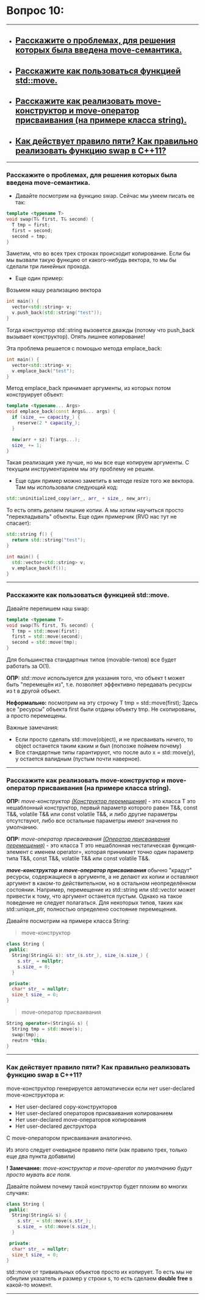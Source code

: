 # Вопрос 10: 

---

- ## [Расскажите о проблемах, для решения которых была введена move-семантика.](#title1) 
- ## [Расскажите как пользоваться функцией std::move.](#title2)
- ## [Расскажите как реализовать move-конструктор и move-оператор присваивания (на примере класса string).](#title3)
- ## [Как действует правило пяти? Как правильно реализовать функцию swap в C++11?](#title4)

---

### <a id="title1">Расскажите о проблемах, для решения которых была введена move-семантика.</a>

- Давайте посмотрим на функцию swap. Сейчас мы умеем писать ее так:

```c++
template <typename T>
void swap(T& first, T& second) {
  T tmp = first;
  first = second;
  second = tmp;
}
```

Заметим, что во всех трех строках происходит копирование. Если бы мы вызвали такую функцию от какого-нибудь вектора, то мы бы сделали три линейных прохода.

- Еще один пример:

Возьмем нашу реализацию вектора

```c++
int main() {
  vector<std::string> v;
  v.push_back(std::string("test"));
}
```

Тогда конструктор std::string вызовется дважды (потому что push_back вызывает конструктор). Опять лишнее копирование!

Эта проблема решается с помощью метода emplace_back:

```c++
int main() {
  vector<std::string> v;
  v.emplace_back("test");
}
```

Метод emplace_back принимает аргументы, из которых потом конструирует объект:

```c++
template <typename... Args>
void emplace_back(const Args&... args) {
  if (size_ == capacity_) {
    reserve(2 * capacity_);
  }

  new(arr + sz) T(args...);
  size_ += 1;
}
```

Такая реализация уже лучше, но мы все еще копируем аргументы. С текущим инструментарием мы эту проблему не решим.

- Еще один пример можно заметить в методе resize того же вектора. Там мы использовали следующий код:

```c++
std::uninitialized_copy(arr_, arr_ + size_, new_arr);
```

То есть опять делаем лишние копии. А мы хотим научиться просто "перекладывать" объекты.
Еще один примерчик (RVO нас тут не спасает):

```c++
std::string f() {
  return std::string("test");
}

int main() {
  std::vector<std::string> v;
  v.emplace_back(f());
}
```

---

### <a id="title2">Расскажите как пользоваться функцией std::move.</a>

Давайте перепишем наш swap:

```c++
template <typename T>
void swap(T& first, T& second) {
  T tmp = std::move(first);
  first = std::move(second);
  second = std::move(tmp);
}
```

Для большинства стандартных типов (movable-типов) все будет работать за О(1).

__ОПР:__ _std::move_ используется для указания того, что объект t может быть "перемещён из", т.е. позволяет эффективно передавать ресурсы из t в другой объект.

__Неформально:__ посмотрим на эту строчку T tmp = std::move(first); Здесь все "ресурсы" объекта first были отданы объекту tmp. Не скопированы, а просто перемещены.

Важные замечания:
- Если просто сделать std::move(object), и не присваивать ничего, то object останется таким каким и был (попозже поймем почему)
- Все стандартные типы гарантируют, что после auto x = std::move(y), y остается валидным (пустым почти наверное).

---

### <a id="title3">Расскажите как реализовать move-конструктор и move-оператор присваивания (на примере класса string).</a>

__ОПР:__ _move-конструктор [(Конструктор перемещения)](https://en.cppreference.com/w/cpp/language/move_constructor)_ 
        - это класса T это нешаблонный конструктор, первый параметр которого равен T&&, const T&&, volatile T&& или const volatile T&&, 
         и либо другие параметры отсутствуют, либо все остальные параметры имеют значения по умолчанию.

__ОПР:__ _move-оператор присваивания [(Оператор присваивания перемещения)](https://en.cppreference.com/w/cpp/language/move_assignment)_ 
          - это класса T это нешаблонная нестатическая функция-элемент с именем operator=, которая принимает точно один параметр 
          типа T&&, const T&&, volatile T&& или const volatile T&&.

___move-конструктор и move-оператор присваивания___ обычно "крадут" ресурсы, содержащиеся в аргументе, а не делают их копии и оставляют аргумент в каком-то действительном, 
но в остальном неопределённом состоянии. Например, перемещение из std::string или std::vector может привести к тому, что аргумент останется пустым. 
Однако на такое поведение не следует полагаться. Для некоторых типов, таких как std::unique_ptr, полностью определено состояние перемещения.

Давайте посмотрим на примере класса String:

> move-конструктор
```c++
class String {
 public:
  String(String&& s): str_(s.str_), size_(s.size_) {
    s.str_ = nullptr;
    s.size_ = 0;
  }

 private:
  char* str_ = nullptr;
  size_t size_ = 0;
}
```

> move-оператор присваивания
```c++
String operator=(String&& s) {
  String tmp = std::move(s);
  swap(tmp);
  reutrn *this;
}
```

---

### <a id="title4">Как действует правило пяти? Как правильно реализовать функцию swap в C++11?</a>

move-конструктор генерируется автоматически если нет user-declared move-конструктора и:
- Нет user-declared copy-конструкторов
- Нет user-declared операторов присваивания копированием
- Нет user-declared move-операторов копирования
- Нет user-declared деструктора

С move-оператором присваивания аналогично.

Из этого следует очевидное правило пяти (как правило трех, только еще два пункта добавили)

__! Замечание:__ _move-конструктор и move-оperator по умолчанию будут просто мувать все поля._ 

Давайте поймем почему такой конструктор будет плохим во многих случаях:

```c++
class String {
 public:
  String(String&& s) {
    s.str_ = std::move(s.str_);
    s.size_ = std::move(s.size_);
  }

 private:
  char* str_ = nullptr;
  size_t size_ = 0;
}
```

std::move от тривиальных объектов просто их копирует. То есть мы не обнулим указатель и размер у строки s, то есть сделаем __double free__ в какой-то момент.

---
